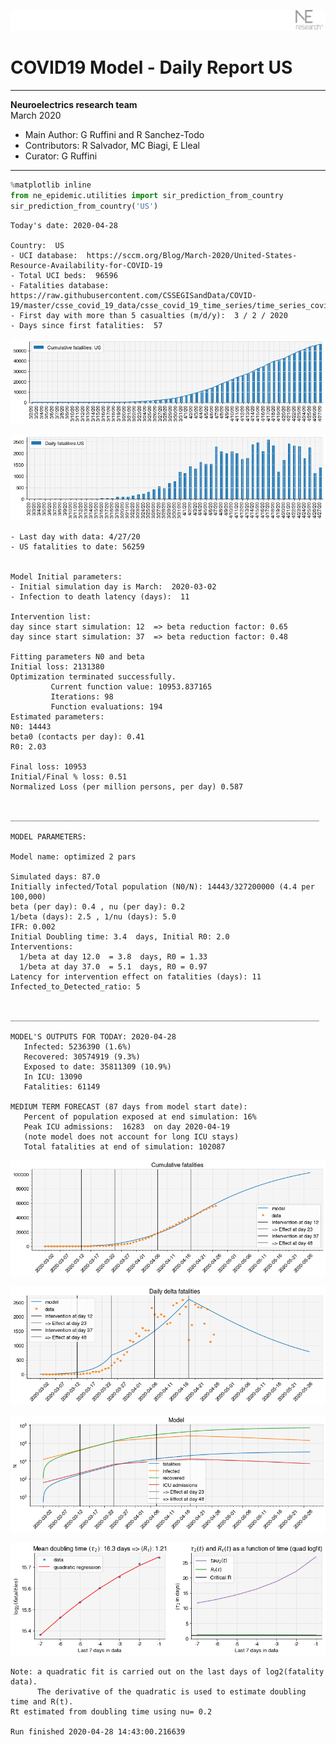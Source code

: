 ![](./images/logo.png)
# COVID19 Model - Daily Report US

---

**Neuroelectrics research team**  
March 2020  
* Main Author: G Ruffini and R Sanchez-Todo  
* Contributors: R Salvador, MC Biagi, E Lleal
* Curator: G Ruffini

---


```python
%matplotlib inline
from ne_epidemic.utilities import sir_prediction_from_country
sir_prediction_from_country('US')
```

    Today's date: 2020-04-28 
    
    Country:  US
    - UCI database:  https://sccm.org/Blog/March-2020/United-States-Resource-Availability-for-COVID-19
    - Total UCI beds:  96596
    - Fatalities database:  https://raw.githubusercontent.com/CSSEGISandData/COVID-19/master/csse_covid_19_data/csse_covid_19_time_series/time_series_covid19_deaths_global.csv
    - First day with more than 5 casualties (m/d/y):  3 / 2 / 2020
    - Days since first fatalities:  57



![png](03%20-%20Daily_Report_US_files/03%20-%20Daily_Report_US_1_1.png)



![png](03%20-%20Daily_Report_US_files/03%20-%20Daily_Report_US_1_2.png)


    - Last day with data: 4/27/20
    - US fatalities to date: 56259
     
    
    Model Initial parameters:
    - Initial simulation day is March:  2020-03-02
    - Infection to death latency (days):  11
    
    Intervention list:
    day since start simulation: 12  => beta reduction factor: 0.65
    day since start simulation: 37  => beta reduction factor: 0.48
    
    Fitting parameters N0 and beta
    Initial loss: 2131380
    Optimization terminated successfully.
             Current function value: 10953.837165
             Iterations: 98
             Function evaluations: 194
    Estimated parameters:
    N0: 14443
    beta0 (contacts per day): 0.41
    R0: 2.03
    
    Final loss: 10953
    Initial/Final % loss: 0.51
    Normalized Loss (per million persons, per day) 0.587 
    
    
    _____________________________________________________________________
     
    MODEL PARAMETERS:
    
    Model name: optimized 2 pars
    
    Simulated days: 87.0
    Initially infected/Total population (N0/N): 14443/327200000 (4.4 per 100,000)
    beta (per day): 0.4 , nu (per day): 0.2
    1/beta (days): 2.5 , 1/nu (days): 5.0
    IFR: 0.002
    Initial Doubling time: 3.4  days, Initial R0: 2.0
    Interventions:
      1/beta at day 12.0  = 3.8  days, R0 = 1.33
      1/beta at day 37.0  = 5.1  days, R0 = 0.97
    Latency for intervention effect on fatalities (days): 11
    Infected_to_Detected_ratio: 5
    
    
    _____________________________________________________________________
    
    MODEL'S OUTPUTS FOR TODAY: 2020-04-28
       Infected: 5236390 (1.6%)
       Recovered: 30574919 (9.3%)
       Exposed to date: 35811309 (10.9%)
       In ICU: 13090
       Fatalities: 61149
     
    MEDIUM TERM FORECAST (87 days from model start date): 
       Percent of population exposed at end simulation: 16%
       Peak ICU admissions:  16283  on day 2020-04-19
       (note model does not account for long ICU stays)
       Total fatalities at end of simulation: 102087



![png](03%20-%20Daily_Report_US_files/03%20-%20Daily_Report_US_1_4.png)



![png](03%20-%20Daily_Report_US_files/03%20-%20Daily_Report_US_1_5.png)



![png](03%20-%20Daily_Report_US_files/03%20-%20Daily_Report_US_1_6.png)


     



![png](03%20-%20Daily_Report_US_files/03%20-%20Daily_Report_US_1_8.png)


    Note: a quadratic fit is carried out on the last days of log2(fatality data).
          The derivative of the quadratic is used to estimate doubling time and R(t).
    Rt estimated from doubling time using nu= 0.2
    
    Run finished 2020-04-28 14:43:00.216639

